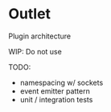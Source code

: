 # Outlet

Plugin architecture

WIP: Do not use

TODO:
- namespacing w/ sockets
- event emitter pattern
- unit / integration tests